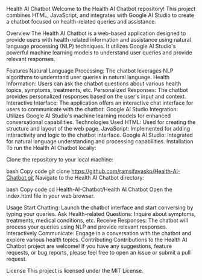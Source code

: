 Health AI Chatbot
Welcome to the Health AI Chatbot repository! This project combines HTML, JavaScript, and integrates with Google AI Studio to create a chatbot focused on health-related queries and assistance.

Overview
The Health AI Chatbot is a web-based application designed to provide users with health-related information and assistance using natural language processing (NLP) techniques. It utilizes Google AI Studio's powerful machine learning models to understand user queries and provide relevant responses.

Features
Natural Language Processing: The chatbot leverages NLP algorithms to understand user queries in natural language.
Health Information: Users can ask the chatbot questions about various health topics, symptoms, treatments, etc.
Personalized Responses: The chatbot provides personalized responses based on the user's input and context.
Interactive Interface: The application offers an interactive chat interface for users to communicate with the chatbot.
Google AI Studio Integration: Utilizes Google AI Studio's machine learning models for enhanced conversational capabilities.
Technologies Used
HTML: Used for creating the structure and layout of the web page.
JavaScript: Implemented for adding interactivity and logic to the chatbot interface.
Google AI Studio: Integrated for natural language understanding and processing capabilities.
Installation
To run the Health AI Chatbot locally:

Clone the repository to your local machine:

bash
Copy code
git clone https://github.com/ramsifavaskp/Health-AI-Chatbot.git
Navigate to the Health AI Chatbot directory:

bash
Copy code
cd Health-AI-Chatbot/Health AI Chatbot
Open the index.html file in your web browser.

Usage
Start Chatting: Launch the chatbot interface and start conversing by typing your queries.
Ask Health-related Questions: Inquire about symptoms, treatments, medical conditions, etc.
Receive Responses: The chatbot will process your queries using NLP and provide relevant responses.
Interactively Communicate: Engage in a conversation with the chatbot and explore various health topics.
Contributing
Contributions to the Health AI Chatbot project are welcome! If you have any suggestions, feature requests, or bug reports, please feel free to open an issue or submit a pull request.

License
This project is licensed under the MIT License.
